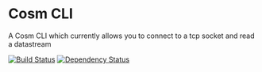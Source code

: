 Cosm CLI
========

A Cosm CLI which currently allows you to connect to a tcp socket and read a datastream

[![Build Status](https://secure.travis-ci.org/levent/cosm.png)](http://travis-ci.org/levent/cosm)
[![Dependency Status](https://gemnasium.com/levent/cosm.png)](https://gemnasium.com/levent/cosm)


